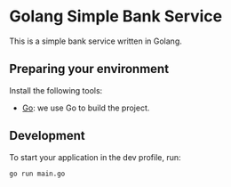 # Golang Simple Bank Service

This is a simple bank service written in Golang.

## Preparing your environment
Install the following tools:
- [Go](https://golang.org/): we use Go to build the project.

## Development

To start your application in the dev profile, run:

```
go run main.go
```
